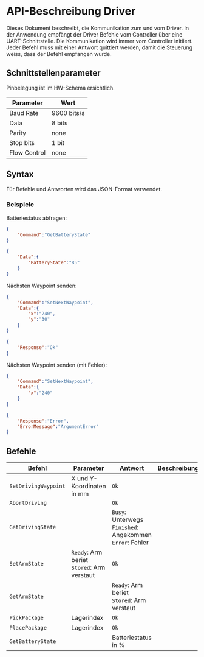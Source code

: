 # API-Beschreibung Driver

Dieses Dokument beschreibt, die Kommunikation zum und vom Driver. In der Anwendung empfängt der Driver Befehle vom Controller über eine UART-Schnittstelle. Die Kommunikation wird immer vom Controller initiiert. Jeder Befehl muss mit einer Antwort quittiert werden, damit die Steuerung weiss, dass der Befehl empfangen wurde. 

## Schnittstellenparameter

Pinbelegung ist im HW-Schema ersichtlich.

| Parameter    | Wert        |
| ------------ | ----------- |
| Baud Rate    | 9600 bits/s |
| Data         | 8 bits      |
| Parity       | none        |
| Stop bits    | 1 bit       |
| Flow Control | none        |

## Syntax

Für Befehle und Antworten wird das JSON-Format verwendet.

### Beispiele

Batteriestatus abfragen:

```json
{
    "Command":"GetBatteryState"
}
```

```json
{
    "Data":{
        "BatteryState":"85"
    }
}
```

Nächsten Waypoint senden:

```json
{
    "Command":"SetNextWaypoint",
    "Data":{
        "x":"240",
        "y":"30"
    }
}
```

```json
{
    "Response":"Ok"
}
```

Nächsten Waypoint senden (mit Fehler):

```json
{
    "Command":"SetNextWaypoint",
    "Data":{
        "x":"240"
    }
}
```

```json
{
    "Response":"Error",
    "ErrorMessage":"ArgumentError"
}
```

## Befehle

| Befehl               | Parameter                                     | Antwort                                                        | Beschreibung |
| -------------------- | --------------------------------------------- | -------------------------------------------------------------- | ------------ |
| `SetDrivingWaypoint` | X und Y-Koordinaten in mm                     | `Ok`                                                           |              |
| `AbortDriving`       |                                               | `Ok`                                                           |              |
| `GetDrivingState`    |                                               | `Busy`: Unterwegs<br>`Finished`: Angekommen<br>`Error`: Fehler |              |
| `SetArmState`        | `Ready`: Arm beriet<br>`Stored`: Arm verstaut | `Ok`                                                           |              |
| `GetArmState`        |                                               | `Ready`: Arm beriet<br>`Stored`: Arm verstaut                  |              |
| `PickPackage`        | Lagerindex                                    | `Ok`                                                           |              |
| `PlacePackage`       | Lagerindex                                    | `Ok`                                                           |              |
| `GetBatteryState`    |                                               | Batteriestatus in %                                            |              |